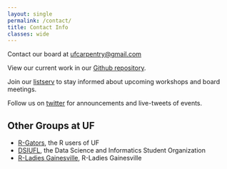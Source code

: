 ```yaml
---
layout: single
permalink: /contact/
title: Contact Info
classes: wide
---
```

Contact our board at [ufcarpentry@gmail.com](mailto://ufcarpentry@gmail.com)

View our current work in our [Github repository](https://github.com/UF-Carpentry/Coordination/issues).

Join our [listserv](https://lists.ufl.edu/cgi-bin/wa?A0=INFORMATICS-TEACHING-L) to stay informed about upcoming workshops and board meetings.

Follow us on [twitter](https://twitter.com/UFCarpentries) for announcements and live-tweets of events.

## Other Groups at UF

* [R-Gators](http://www.r-gators.com/), the R users of UF
* [DSIUFL](https://www.dsiufl.org/), the Data Science and Informatics Student Organization
* [R-Ladies Gainesville](https://www.meetup.com/rladies-gainesville/), R-Ladies Gainesville